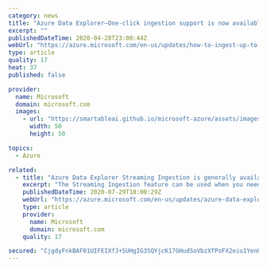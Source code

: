 ```yaml
---
category: news
title: "Azure Data Explorer—One-click ingestion support is now available"
excerpt: ""
publishedDateTime: 2020-04-28T23:00:44Z
webUrl: "https://azure.microsoft.com/en-us/updates/how-to-ingest-up-to-10000-blobs-with-autosuggestive-schema-definition-and-continues-ingestion-for-new-blobs-with-less-than-10/"
type: article
quality: 17
heat: 37
published: false

provider:
  name: Microsoft
  domain: microsoft.com
  images:
    - url: "https://smartableai.github.io/microsoft-azure/assets/images/organizations/microsoft.com-50x50.jpg"
      width: 50
      height: 50

topics:
  - Azure

related:
  - title: "Azure Data Explorer Streaming Ingestion is generally available"
    excerpt: "The Streaming Ingestion feature can be used when you need Near Real Time (less than 10 seconds) ingestion with small amounts of data and multiple tables."
    publishedDateTime: 2020-07-29T18:00:29Z
    webUrl: "https://azure.microsoft.com/en-us/updates/azure-data-explorer-streaming-ingestion-is-live-in-ga/"
    type: article
    provider:
      name: Microsoft
      domain: microsoft.com
    quality: 17

secured: "CjgdyFnkBAF01UIFEIXfJ+SUHgIG3SQYjcK17GHudSoVbzXfPoFX2eiu1YenHPqvMvZCLz/wzdYkWpt/DmskFa84YhZ/JbmLdfbvHsScW3MEeXLn3z8Lxrhiw48nvGKbHP9AQFPl34Fj/uzpOw08c2lvhDfwbz03kqLmOrPez5+xy9F2kGHfjrJI3eJKNRdUD9JUbtttHTU6LLZV8KjZivMqEp6hnEsNOgKzkjusz6yfv7Cd5lRa9EGIZXKmKtQkslyt7f9CCdnN5nt88KV7oa0iYrJh8TYcPkPwwNTkkktlg3lxIEcQS4SpBuNzPOR2oROznc0dDll4F7D/o98a1A==;bq0D4RBJ4B5m8brOlNDKjw=="
---
```



